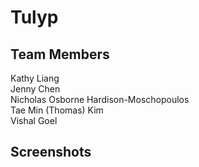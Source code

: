 # Tulyp

## Team Members    
Kathy Liang	  
Jenny Chen    
Nicholas Osborne Hardison-Moschopoulos    
Tae Min (Thomas) Kim    
Vishal Goel						

## Screenshots
